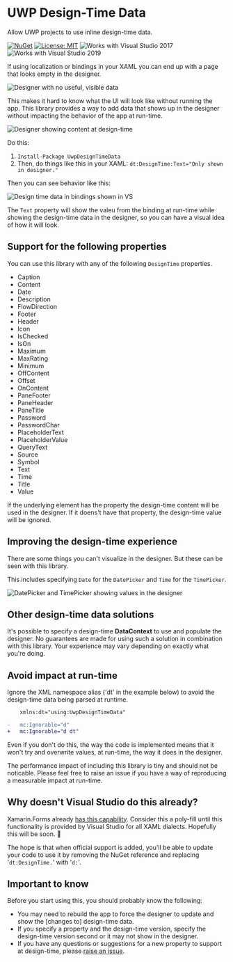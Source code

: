 # UWP Design-Time Data

Allow UWP projects to use inline design-time data.

[![NuGet](https://img.shields.io/nuget/v/UwpDesignTimeData.svg)](https://www.nuget.org/packages/UwpDesignTimeData/1.1.0)
[![License: MIT](https://img.shields.io/badge/License-MIT-green.svg)](LICENSE)
![Works with Visual Studio 2017](https://img.shields.io/static/v1.svg?label=VS&message=2017&color=5F2E96)
![Works with Visual Studio 2019](https://img.shields.io/static/v1.svg?label=VS&message=2019&color=BB88F3)

If using localization or bindings in your XAML you can end up with a page that looks empty in the designer.

![Designer with no useful, visible data](./assets/design-time-before.png)

This makes it hard to know what the UI will look like without running the app.
This library provides a way to add data that shows up in the designer without impacting the behavior of the app at run-time.

![Designer showing content at design-time](./assets/design-time-after.png)

Do this:

1. `Install-Package UwpDesignTimeData`
2. Then, do things like this in your XAML: `dt:DesignTime:Text="Only shown in designer."`

Then you can see behavior like this:

![Design time data in bindings shown in VS](./assets/design-time-binding.png)

The `Text` property will show the valeu from the binding at run-time while showing the design-time data in the designer, so you can have a visual idea of how it will look.

## Support for the following properties

You can use this library with any of the following `DesignTime` properties.

- Caption
- Content
- Date
- Description
- FlowDirection
- Footer
- Header
- Icon
- IsChecked
- IsOn
- Maximum
- MaxRating
- Minimum
- OffContent
- Offset
- OnContent
- PaneFooter
- PaneHeader
- PaneTitle
- Password
- PasswordChar
- PlaceholderText
- PlaceholderValue
- QueryText
- Source
- Symbol
- Text
- Time
- Title
- Value

If the underlying element has the property the design-time content will be used in the designer. If it doens't have that property, the design-time value will be ignored.

## Improving the design-time experience

There are some things you can't visualize in the designer. But these can be seen with this library.

This includes specifying `Date` for the `DatePicker` and `Time` for the `TimePicker`.

![DatePicker and TimePicker showing values in the designer](./assets/design-time-dateandtime.png)

## Other design-time data solutions

It's possible to specify a design-time **DataContext** to use and populate the designer. No guarantees are made for using such a solution in combination with this library. Your experience may vary depending on exactly what you're doing.

## Avoid impact at run-time

Ignore the XML namespace alias ('dt' in the example below) to avoid the design-time data being parsed at runtime.

```diff
    xmlns:dt="using:UwpDesignTimeData"

-   mc:Ignorable="d"
+   mc:Ignorable="d dt"
```

Even if you don't do this, the way the code is implemented means that it won't try and overwrite values, at run-time, the way it does in the designer.

The performance impact of including this library is tiny and should not be noticable. Please feel free to raise an issue if you have a way of reproducing a measurable impact at run-time.

## Why doesn't Visual Studio do this already?

Xamarin.Forms already [has this capability](https://docs.microsoft.com/en-us/xamarin/xamarin-forms/xaml/xaml-previewer/design-time-data). Consider this a poly-fill until this functionality is provided by Visual Studio for all XAML dialects. Hopefully this will be soon. :crossed_fingers:

The hope is that when official support is added, you'll be able to update your code to use it by removing the NuGet reference and replacing '`dt:DesignTime.`' with '`d:`'.

## Important to know

Before you start using this, you should probably know the following:

- You may need to rebuild the app to force the designer to update and show the [changes to] design-time data.
- If you specify a property and the design-time version, specify the design-time version second or it may not show in the designer.
- If you have any questions or suggestions for a new property to support at design-time, please [raise an issue](https://github.com/mrlacey/UwpDesignTimeData/issues/new).

